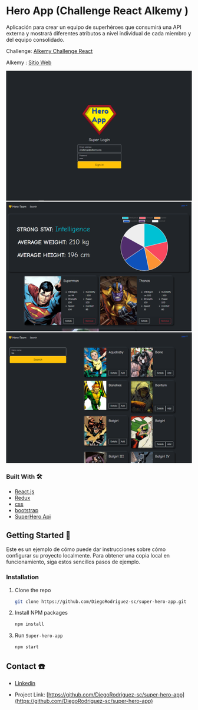 # Hero App (Challenge React Alkemy )

Aplicación para crear un equipo de superhéroes que consumirá una API externa y
mostrará diferentes atributos a nivel individual de cada miembro y del equipo consolidado.

Challenge: [Alkemy Challenge React](https://drive.google.com/file/u/0/d/1kNbni3fBBYiAErWYIQNmlggJTNHmLgPL/view)

Alkemy : [Sitio Web](https://www.alkemy.org/)

![](./src/assets/superheroApp1.PNG)
![](./src/assets/superheroApp2.PNG)
![](./src/assets/superheroApp3.PNG)

### Built With 🛠️


* [React.js](https://es.reactjs.org/)
* [Redux](https://es.redux.js.org/)
* [css](https://sass-lang.com/)
* [bootstrap](https://getbootstrap.com/)
* [SuperHero Api](https://superheroapi.com/)


## Getting Started 🚀

Este es un ejemplo de cómo puede dar instrucciones sobre cómo configurar su proyecto localmente.
Para obtener una copia local en funcionamiento, siga estos sencillos pasos de ejemplo.

### Installation

1. Clone the repo
   ```sh
   git clone https://github.com/DiegoRodriguez-sc/super-hero-app.git
   ```
2. Install NPM packages
   ```sh
   npm install
   ```
3. Run `Super-hero-app`
   ```sh
   npm start
   ```


## Contact ☎️

 * [Linkedin](www.linkedin.com/in/diego-rodriguez-sc)

* Project Link: [https://github.com/DiegoRodriguez-sc/super-hero-app](https://github.com/DiegoRodriguez-sc/super-hero-app)